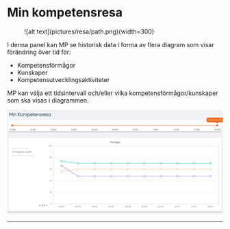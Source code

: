 # Min kompetensresa

<figure markdown>
![alt text](pictures/resa/path.png){width=300}
</figure>

I denna panel kan MP se historisk data i forma av flera diagram som visar förändring över tid för:

- Kompetensförmågor
- Kunskaper
- Kompetensutvecklingsaktiviteter

MP kan välja ett tidsintervall och/eller vilka kompetensförmågor/kunskaper som ska visas i diagrammen.

![Min kompetensresa](pictures/kompetensresa.png)

---------------------
